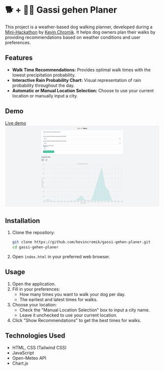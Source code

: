 # 🐕 + 🏃‍♂️ Gassi gehen Planer

This project is a weather-based dog walking planner, developed during a [Mini-Hackathon](https://minihackathon.de/) by [Kevin Chromik](https://github.com/kchromik). It helps dog owners plan their walks by providing recommendations based on weather conditions and user preferences.

## Features

- **Walk Time Recommendations:** Provides optimal walk times with the lowest precipitation probability.
- **Interactive Rain Probability Chart:** Visual representation of rain probability throughout the day.
- **Automatic or Manual Location Selection:** Choose to use your current location or manually input a city.

## Demo

[Live demo](https://jonashuberts.github.io/dog-walk-planner/)
![Demo Screenshot](demo.png)

## Installation

1. Clone the repository:
   ```sh
   git clone https://github.com/kevincromik/gassi-gehen-planer.git
   cd gassi-gehen-planer
   ```
2. Open `index.html` in your preferred web browser.

## Usage

1. Open the application.
2. Fill in your preferences:
   - How many times you want to walk your dog per day.
   - The earliest and latest times for walks.
3. Choose your location:
   - Check the "Manual Location Selection" box to input a city name.
   - Leave it unchecked to use your current location.
4. Click "Show Recommendations" to get the best times for walks.

## Technologies Used

- HTML, CSS (Tailwind CSS)
- JavaScript
- Open-Meteo API
- Chart.js
